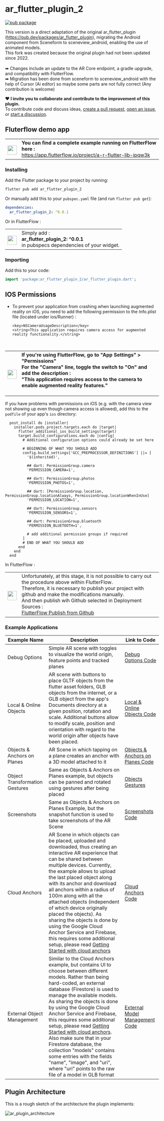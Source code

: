 # ar_flutter_plugin_2
[![pub package](https://img.shields.io/pub/v/ar_flutter_plugin_2.svg)](https://pub.dev/packages/ar_flutter_plugin_2)



This version is a direct adaptation of the original ar_flutter_plugin (https://pub.dev/packages/ar_flutter_plugin), 
migrating the Android component from Sceneform to sceneview_android, enabling the use of animated models.<br>
This fork was created because the original plugin had not been updated since 2022. <br><br>
➡ Changes include an update to the AR Core endpoint, a gradle upgrade, and compatibility with FlutterFlow.<br>
➡ Migration has been done from sceneform to sceneview_android with the help of Cursor (Ai editor) so maybe some parts are not fully correct (Any contribution is welcome)


<b>❤️ I invite you to collaborate and contribute to the improvement of this plugin.</b><br>
To contribute code and discuss ideas, [create a pull request](https://github.com/hlefe/ar_flutter_plugin_2/compare), [open an issue](https://github.com/hlefe/ar_flutter_plugin_2/issues/new), or [start a discussion](https://github.com/hlefe/ar_flutter_plugin_2/discussions).

## Fluterflow demo app
<table>
<td>
<img src="https://avatars.githubusercontent.com/u/74943865?s=48&amp;v=4" width="30" height="30" style="max-width: 100%; margin-bottom: -9px;"> </img>
</td>
<td>
<b> You can find a complete example running on FlutterFlow here :</b><br>
<a href="https://app.flutterflow.io/project/a-r-flutter-lib-ipqw3k">https://app.flutterflow.io/project/a-r-flutter-lib-ipqw3k</a>
</td>
</table>

### Installing

Add the Flutter package to your project by running:

```bash
flutter pub add ar_flutter_plugin_2
```

Or manually add this to your `pubspec.yaml` file (and run `flutter pub get`):

```yaml
dependencies:
  ar_flutter_plugin_2: ^0.0.1
```

Or in FlutterFlow : 

<table>
<td>
<img src="https://avatars.githubusercontent.com/u/74943865?s=48&amp;v=4" width="30" height="30" style="max-width: 100%; margin-bottom: -9px;"> </img>
</td>
<td> Simply add : <br> <b>ar_flutter_plugin_2: ^0.0.1 </b> <br> in pubspecs dependencies of your widget.
</td>
</table>

### Importing

Add this to your code:

```dart
import 'package:ar_flutter_plugin_2/ar_flutter_plugin.dart';
```
## IOS Permissions
* To prevent your application from crashing when launching augmented reality on iOS, you need to add the following permission to the Info.plist file (located under ios/Runner) :

  ```
  <key>NSCameraUsageDescription</key>
  <string>This application requires camera access for augmented reality functionality.</string>
  
  ```
  <br>
<table>
<td>
<img src="https://avatars.githubusercontent.com/u/74943865?s=48&amp;v=4" width="30" height="30" style="max-width: 100%; margin-bottom: -9px;"> </img>
</td>
<td><b> If you're using FlutterFlow, go to "App Settings" > "Permissions"<br>
 For the "Camera" line, toggle the switch to "On" and add the description :<br> "This application requires access to the camera to enable augmented reality features."  </b><br>
<br>

</td></table>

If you have problems with permissions on iOS (e.g. with the camera view not showing up even though camera access is allowed), add this to the ```podfile``` of your app's ```ios``` directory:

```pod
  post_install do |installer|
    installer.pods_project.targets.each do |target|
      flutter_additional_ios_build_settings(target)
      target.build_configurations.each do |config|
        # Additional configuration options could already be set here

        # BEGINNING OF WHAT YOU SHOULD ADD
        config.build_settings['GCC_PREPROCESSOR_DEFINITIONS'] ||= [
          '$(inherited)',

          ## dart: PermissionGroup.camera
          'PERMISSION_CAMERA=1',

          ## dart: PermissionGroup.photos
          'PERMISSION_PHOTOS=1',

          ## dart: [PermissionGroup.location, PermissionGroup.locationAlways, PermissionGroup.locationWhenInUse]
          'PERMISSION_LOCATION=1',

          ## dart: PermissionGroup.sensors
          'PERMISSION_SENSORS=1',

          ## dart: PermissionGroup.bluetooth
          'PERMISSION_BLUETOOTH=1',

          # add additional permission groups if required
        ]
        # END OF WHAT YOU SHOULD ADD
      end
    end
  end
```

In FlutterFlow :

<table>
<td style="min-width:30px">
<img src="https://avatars.githubusercontent.com/u/74943865?s=48&amp;v=4" width="30" height="30" style="max-width: 100%; margin-bottom: -9px;"> </img>
</td>
<td>
Unfortunately, at this stage, it is not possible to carry out the procedure above within FlutterFlow.  <br>
Therefore, it is necessary to publish your project with github and make the modifications manually. <br> And then publish wih Github selected in Deployment Sources : <br> <a href="https://docs.flutterflow.io/customizing-your-app/manage-custom-code-in-github#id-9.-deploy-from-the-main-branch">FlutterFlow Publish from Github</a>
</td>
</table>


### Example Applications

| Example Name                 | Description                                                                                                                                                                                                                                                                                                                                                                                                                                                                                                                                                                                              | Link to Code                                                                                                                                         |
| ---------------------------- | -------------------------------------------------------------------------------------------------------------------------------------------------------------------------------------------------------------------------------------------------------------------------------------------------------------------------------------------------------------------------------------------------------------------------------------------------------------------------------------------------------------------------------------------------------------------------------------------------------- |------------------------------------------------------------------------------------------------------------------------------------------------------|
| Debug Options                | Simple AR scene with toggles to visualize the world origin, feature points and tracked planes                                                                                                                                                                                                                                                                                                                                                                                                                                                                                                            | [Debug Options Code](https://github.com/hlefe/ar_flutter_plugin_2/blob/main/examples/debug_options.dart)                                   |
| Local & Online Objects        | AR scene with buttons to place GLTF objects from the flutter asset folders, GLB objects from the internet, or a GLB object from the app's Documents directory at a given position, rotation and scale. Additional buttons allow to modify scale, position and orientation with regard to the world origin after objects have been placed.                                                                                                                                                                                                                                                                | [Local & Online Objects Code](https://github.com/hlefe/ar_flutter_plugin_2/blob/main/examples/local_and_web_objects.dart)                  |
| Objects & Anchors on Planes  | AR Scene in which tapping on a plane creates an anchor with a 3D model attached to it                                                                                                                                                                                                                                                                                                                                                                                                                                                                                                                    | [Objects & Anchors on Planes Code](https://github.com/hlefe/ar_flutter_plugin_2/blob/main/examples/objects_on_planes.dart)                 |
| Object Transformation Gestures | Same as Objects & Anchors on Planes example, but objects can be panned and rotated using gestures after being placed                                                                                                                                                                                                                                                                                                                                                                                                                                                                                     | [Objects Gestures](https://github.com/hlefe/ar_flutter_plugin_2/blob/main/examples/object_gestures.dart)                                   |
| Screenshots                  | Same as Objects & Anchors on Planes Example, but the snapshot function is used to take screenshots of the AR Scene                                                                                                                                                                                                                                                                                                                                                                                                                                                                                       | [Screenshots Code](https://github.com/hlefe/ar_flutter_plugin_2/blob/main/examples/screenshot.dart)                            |
| Cloud Anchors                | AR Scene in which objects can be placed, uploaded and downloaded, thus creating an interactive AR experience that can be shared between multiple devices. Currently, the example allows to upload the last placed object along with its anchor and download all anchors within a radius of 100m along with all the attached objects (independent of which device originally placed the objects). As sharing the objects is done by using the Google Cloud Anchor Service and Firebase, this requires some additional setup, please read [Getting Started with cloud anchors](cloudAnchorSetup.md)        | [Cloud Anchors Code](https://github.com/hlefe/ar_flutter_plugin_2/blob/main/examples/cloud_anchor.dart)                         |
| External Object Management   | Similar to the Cloud Anchors example, but contains UI to choose between different models. Rather than being hard-coded, an external database (Firestore) is used to manage the available models. As sharing the objects is done by using the Google Cloud Anchor Service and Firebase, this requires some additional setup, please read [Getting Started with cloud anchors](cloudAnchorSetup.md). Also make sure that in your Firestore database, the collection "models" contains some entries with the fields "name", "image", and "uri", where "uri" points to the raw file of a model in GLB format | [External Model Management Code](https://github.com/hlefe/ar_flutter_plugin_2/blob/main/examples/external_model_management.dart) |


## Plugin Architecture

This is a rough sketch of the architecture the plugin implements:

![ar_plugin_architecture](https://github.com/hlefe/ar_flutter_plugin/raw/main/AR_Plugin_Architecture_highlevel.svg)